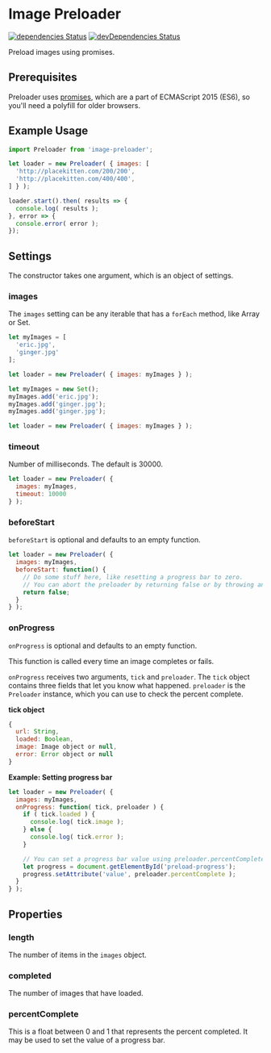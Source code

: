 # Image Preloader

[![dependencies Status](https://david-dm.org/webdeveric/image-preloader/status.svg)](https://david-dm.org/webdeveric/image-preloader)
[![devDependencies Status](https://david-dm.org/webdeveric/image-preloader/dev-status.svg)](https://david-dm.org/webdeveric/image-preloader?type=dev)

Preload images using promises.

## Prerequisites

Preloader uses [promises](https://developer.mozilla.org/en-US/docs/Web/JavaScript/Reference/Global_Objects/Promise), which are a part of ECMAScript 2015 (ES6), so you'll need a polyfill for older browsers.

## Example Usage

```javascript
import Preloader from 'image-preloader';

let loader = new Preloader( { images: [
  'http://placekitten.com/200/200',
  'http://placekitten.com/400/400',
] } );

loader.start().then( results => {
  console.log( results );
}, error => {
  console.error( error );
});
```

## Settings

The constructor takes one argument, which is an object of settings.

### images

The `images` setting can be any iterable that has a `forEach` method, like Array or Set.

```javascript
let myImages = [
  'eric.jpg',
  'ginger.jpg'
];

let loader = new Preloader( { images: myImages } );
```

```javascript
let myImages = new Set();
myImages.add('eric.jpg');
myImages.add('ginger.jpg');
myImages.add('ginger.jpg');

let loader = new Preloader( { images: myImages } );
```

### timeout

Number of milliseconds. The default is 30000.

```javascript
let loader = new Preloader( {
  images: myImages,
  timeout: 10000
} );
```

### beforeStart

`beforeStart` is optional and defaults to an empty function.

```javascript
let loader = new Preloader( {
  images: myImages,
  beforeStart: function() {
    // Do some stuff here, like resetting a progress bar to zero.
    // You can abort the preloader by returning false or by throwing an error.
    return false;
  }
} );
```

### onProgress

`onProgress` is optional and defaults to an empty function.

This function is called every time an image completes or fails.

`onProgress` receives two arguments, `tick` and `preloader`.
The `tick` object contains three fields that let you know what happened.
`preloader` is the `Preloader` instance, which you can use to check the percent complete.

**tick object**

```javascript
{
  url: String,
  loaded: Boolean,
  image: Image object or null,
  error: Error object or null
}
```

**Example: Setting progress bar**

```javascript
let loader = new Preloader( {
  images: myImages,
  onProgress: function( tick, preloader ) {
    if ( tick.loaded ) {
      console.log( tick.image );
    } else {
      console.log( tick.error );
    }

    // You can set a progress bar value using preloader.percentComplete
    let progress = document.getElementById('preload-progress');
    progress.setAttribute('value', preloader.percentComplete );
  }
} );
```

## Properties

### length

The number of items in the `images` object.

### completed

The number of images that have loaded.

### percentComplete

This is a float between 0 and 1 that represents the percent completed.
It may be used to set the value of a progress bar.
